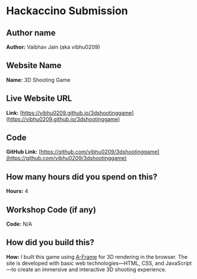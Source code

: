 # Hackaccino Submission

## Author name  
**Author:** Vaibhav Jain (aka vibhu0209)

## Website Name  
**Name:** 3D Shooting Game

## Live Website URL  
**Link:** [https://vibhu0209.github.io/3dshootinggame](https://vibhu0209.github.io/3dshootinggame)

## Code  
**GitHub Link:** [https://github.com/vibhu0209/3dshootinggame](https://github.com/vibhu0209/3dshootinggame)

## How many hours did you spend on this?  
**Hours:** 4

## Workshop Code (if any)  
**Code:** N/A

## How did you build this?  
**How:** I built this game using [A-Frame](https://aframe.io/) for 3D rendering in the browser. The site is developed with basic web technologies—HTML, CSS, and JavaScript—to create an immersive and interactive 3D shooting experience.
